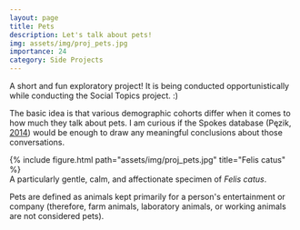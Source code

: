 ```yaml
---
layout: page
title: Pets
description: Let's talk about pets!
img: assets/img/proj_pets.jpg
importance: 24
category: Side Projects
---
```


A short and fun exploratory project! It is being conducted opportunistically while conducting the Social Topics project. :)

The basic idea is that various demographic cohorts differ when it comes to how much they talk about pets. I am curious if the Spokes database (Pęzik, <a href="https://ep.liu.se/ecp/116/009/ecp15116009.pdf">2014</a>) would be enough to draw any meaningful conclusions about those conversations.


<div class="row">
    <div class="col-sm mt-3 mt-md-0 d-flex justify-content-center">
        <div class="img-fluid rounded z-depth-1 align-self-center">
            {% include figure.html path="assets/img/proj_pets.jpg" title="Felis catus" %}
        </div>
    </div>
</div>
<div class="caption">
    A particularly gentle, calm, and affectionate specimen of <i>Felis catus</i>.
</div>

Pets are defined as animals kept primarily for a person's entertainment or company (therefore, farm animals, laboratory animals, or working animals are not considered pets). 
